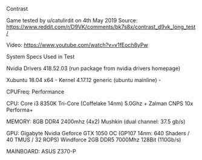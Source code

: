 Contrast

Game tested by u/catulirdit on 4th May 2019
Source:
https://www.reddit.com/r/D9VK/comments/bk7s8x/contrast_d9vk_long_test/

Video:
https://www.youtube.com/watch?v=v1fEoch8yPw

System Specs Used in Test

Nvidia Drivers 418.52.03 (run package from nvidia drivers homepage)

Xubuntu 18.04 x64 - Kernel 4.17.12 generic (ubuntu mainline) -

CPUFreq: Performance

CPU: Core i3 8350K Tri-Core (Coffelake 14nm) 5.0Ghz + Zalman CNPS 10x Performa+

MEMORY: 8GB DDR4 2400mhz (4x2) Mushkin (dual channel: 37.5 gb/s)

GPU: Gigabyte Nvidia Geforce GTX 1050 OC (GP107 14nm: 640 Shaders / 40 TMUS / 32 ROPS) Windforce 2GB DDR5 7000Mhz 128Bit (110Gb/s)

MAINBOARD: ASUS Z370-P
